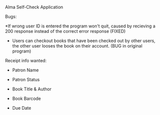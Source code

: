 Alma Self-Check Application

Bugs:

*If wrong user ID is entered the program won't quit, caused by recieving a 200 response instead of the correct error response (FIXED)

* Users can checkout books that have been checked out by other users, the other user looses the book on their account. (BUG in original program)

Receipt info wanted:

* Patron Name

* Patron Status

* Book Title & Author

* Book Barcode

* Due Date
